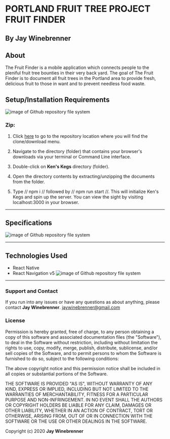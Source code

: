 # PORTLAND FRUIT TREE PROJECT FRUIT FINDER

## By **Jay Winebrenner**

##  About

The Fruit Finder is a mobile application which connects people to the pleniful fruit tree bounties in their very back yard. The goal of The Fruit Finder is to document all fruit trees in the Portland area to provide fresh, delicious fruit to those in want and to prevent needless food waste. 


## Setup/Installation Requirements

![image of Github repository file system](https://i.imgur.com/UStodOA.jpg "read")

### Zip:

1. Click [here](https://github.com/eliza85/ascii_group_project.git) to go to the repository location where you will find the clone/download menu.

 2. Navigate to the directory (folder) that contains your browser's downloads via your terminal or Command Line interface.
 3. Double-click on **Ken's Kegs** directory (folder).
 4. Open the directory contents by extracting/unzipping the documents from the folder.
 5. Type // npm i // followed by // npm run start //. This will initialize Ken's Kegs and spin up the server. You can view the sight by visiting localhost:3000 in your browser.

- - -

## Specifications

![image of Github repository file system](https://i.imgur.com/6KRewiw.png)

- - -

## Technologies Used

 - React Native
 - React Navigation v5
 ![image of Github repository file system](https://i.imgur.com/Z5dso7Q.png)


- - -

### Support and Contact

If you run into any issues or have any questions as about anything, please contact **Jay Winebrenner**. jaywinebrenner@gmail.com

### License

Permission is hereby granted, free of charge, to any person obtaining a copy of this software and associated documentation files (the "Software"), to deal in the Software without restriction, including without limitation the rights to use, copy, modify, merge, publish, distribute, sublicense, and/or sell copies of the Software, and to permit persons to whom the Software is furnished to do so, subject to the following conditions:

The above copyright notice and this permission notice shall be included in all copies or substantial portions of the Software.

THE SOFTWARE IS PROVIDED "AS IS", WITHOUT WARRANTY OF ANY KIND, EXPRESS OR IMPLIED, INCLUDING BUT NOT LIMITED TO THE WARRANTIES OF MERCHANTABILITY, FITNESS FOR A PARTICULAR PURPOSE AND NON-INFRINGEMENT. IN NO EVENT SHALL THE AUTHORS OR COPYRIGHT HOLDERS BE LIABLE FOR ANY CLAIM, DAMAGES OR OTHER LIABILITY, WHETHER IN AN ACTION OF CONTRACT, TORT OR OTHERWISE, ARISING FROM, OUT OF OR IN CONNECTION WITH THE SOFTWARE OR THE USE OR OTHER DEALINGS IN THE SOFTWARE.

Copyright (c) 2020 **Jay Winebrenner**